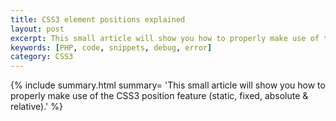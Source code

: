 ```yaml
---
title: CSS3 element positions explained
layout: post
excerpt: This small article will show you how to properly make use of the CSS3 position feature (static, fixed, absolute & relative).
keywords: [PHP, code, snippets, debug, error]
category: CSS3
---
```

{% include summary.html summary= 'This small article will show you how to properly make use of the CSS3 position feature (static, fixed, absolute & relative).' %}
